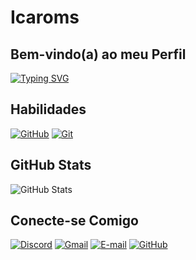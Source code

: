 # Icaroms
## Bem-vindo(a) ao meu Perfil
[![Typing SVG](https://readme-typing-svg.herokuapp.com/?color=4169E1&size=35&center=true&vCenter=true&width=1000&lines=Olá,+meu+nome+é+Icaro+Matheus;e+amo+o+mundo+dos+jogos!🕹️)](https://git.io/typing-svg)
## Habilidades
[![GitHub](https://img.shields.io/badge/GitHub-D1305C?style=for-the-badge&logo=github&logoColor=3A3134)](https://github.com/Icaroms)
[![Git](https://img.shields.io/badge/Git-D1305C?style=for-the-badge&logo=git&logoColor=3A3134)](https://git-scm.com/doc)
## GitHub Stats
![GitHub Stats](https://github-readme-stats.vercel.app/api?username=icaroms&theme=transparente&bg_color=D1305C&border_color=0C0B0B&show_icons=true&icon_color=3A3134&title_color=0C0B0B&text_color=3A3134&hide_title=true&hide=stars)
## Conecte-se Comigo
[![Discord](https://img.shields.io/badge/Discord-D1305C?style=for-the-badge&logo=discord&logoColor=3A3134)](https://discord.com/channels/331999465068298243/)
[![Gmail](https://img.shields.io/badge/Gmail-D1305C?style=for-the-badge&logo=gmail&logoColor=3A3134)](mailto:icaroms.matheus@gmail.com)
[![E-mail](https://img.shields.io/badge/-Email-D1305C?style=for-the-badge&logo=microsoft-outlook&logoColor=3A3134)](mailto:icaroms.matheus@outlook.com)
[![GitHub](https://img.shields.io/badge/GitHub-D1305C?style=for-the-badge&logo=github&logoColor=3A3134)](https://github.com/Icaroms)
